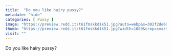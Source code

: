 ```yaml
---
title:  "Do you like hairy pussy?"
metadate: "hide"
categories: [ Pussy ]
image: "https://preview.redd.it/t61fmskkd1k51.jpg?auto=webp&s=302f2de6920ed1852c710b41fdf0b8df2394769a"
thumb: "https://preview.redd.it/t61fmskkd1k51.jpg?width=1080&crop=smart&auto=webp&s=41eae08448eeb9209101b1cef8e937ebd207e53d"
visit: ""
---
```

Do you like hairy pussy?
